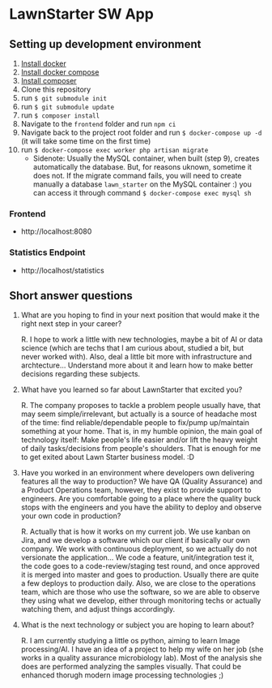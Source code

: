 # LawnStarter SW App

## Setting up development environment

1. [Install docker](https://docs.docker.com/get-docker)
2. [Install docker compose](https://docs.docker.com/compose/install)
3. [Install composer](https://getcomposer.org/download/)
4. Clone this repository
5. run `$ git submodule init`
6. run `$ git submodule update`
7. run `$ composer install`
8. Navigate to the `frontend` folder and run `npm ci`
9. Navigate back to the project root folder and run `$ docker-compose up -d` (it will take some time on the first time)
10. run `$ docker-compose exec worker php artisan migrate`
    - Sidenote: Usually the MySQL container, when built (step 9), creates automatically the database. But, for reasons uknown, sometime it does not. If the migrate command fails, you will need to create manually a database `lawn_starter` on the MySQL container :) you can access it through command `$ docker-compose exec mysql sh`

### Frontend

- http://localhost:8080

### Statistics Endpoint

- http://localhost/statistics

## Short answer questions

1. What are you hoping to find in your next position that would make it the right next step in your career?

    R. I hope to work a little with new technologies, maybe a bit of AI or data science (which are techs that I am curious about, studied a bit, but never worked with). Also, deal a little bit more with infrastructure and archtecture... Understand more about it and learn how to make better decisions regarding these subjects.

2. What have you learned so far about LawnStarter that excited you?

    R. The company proposes to tackle a problem people usually have, that may seem simple/irrelevant, but actually is a source of headache most of the time: find reliable/dependable people to fix/pump up/maintain something at your home. That is, in my humble opinion, the main goal of technology itself: Make people's life easier and/or lift the heavy weight of daily tasks/decisions from people's shoulders. That is enough for me to get exited about Lawn Starter business model. :D

3. Have you worked in an environment where developers own delivering features all the way to production? We have QA (Quality Assurance) and a Product Operations team, however, they exist to provide support to engineers. Are you comfortable going to a place where the quality buck stops with the engineers and you have the ability to deploy and observe your own code in production?

    R. Actually that is how it works on my current job. We use kanban on Jira, and we develop a software which our client if basically our own company. We work with continuous deployment, so we actually do not versionate the application... We code a feature, unit/integration test it, the code goes to a code-review/staging test round, and once approved it is merged into master and goes to production. Usually there are quite a few deploys to production daily. Also, we are close to the operations team, which are those who use the software, so we are able to observe they using what we develop, either through monitoring techs or actually watching them, and adjust things accordingly.

4. What is the next technology or subject you are hoping to learn about?

    R. I am currently studying a little os python, aiming to learn Image processing/AI. I have an idea of a project to help my wife on her job (she works in a quality assurance microbiology lab). Most of the analysis she does are performed analyzing the samples visually. That could be enhanced thorugh modern image processing technologies ;)
